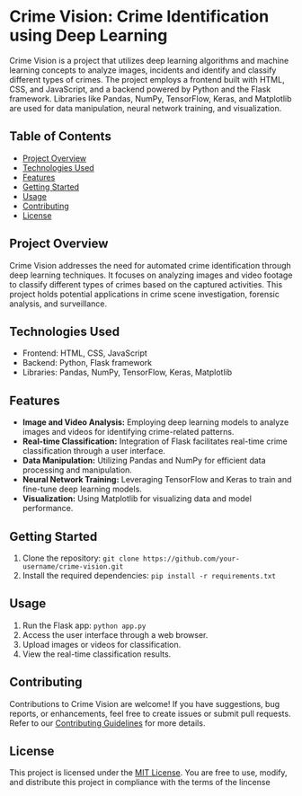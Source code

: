 # Crime Vision: Crime Identification using Deep Learning

Crime Vision is a project that utilizes deep learning algorithms and machine learning concepts to analyze images, incidents and identify and classify different types of crimes. The project employs a frontend built with HTML, CSS, and JavaScript, and a backend powered by Python and the Flask framework. Libraries like Pandas, NumPy, TensorFlow, Keras, and Matplotlib are used for data manipulation, neural network training, and visualization.

## Table of Contents

- [Project Overview](#project-overview)
- [Technologies Used](#technologies-used)
- [Features](#features)
- [Getting Started](#getting-started)
- [Usage](#usage)
- [Contributing](#contributing)
- [License](#license)

## Project Overview

Crime Vision addresses the need for automated crime identification through deep learning techniques. It focuses on analyzing images and video footage to classify different types of crimes based on the captured activities. This project holds potential applications in crime scene investigation, forensic analysis, and surveillance.

## Technologies Used

- Frontend: HTML, CSS, JavaScript
- Backend: Python, Flask framework
- Libraries: Pandas, NumPy, TensorFlow, Keras, Matplotlib

## Features

- **Image and Video Analysis:** Employing deep learning models to analyze images and videos for identifying crime-related patterns.
- **Real-time Classification:** Integration of Flask facilitates real-time crime classification through a user interface.
- **Data Manipulation:** Utilizing Pandas and NumPy for efficient data processing and manipulation.
- **Neural Network Training:** Leveraging TensorFlow and Keras to train and fine-tune deep learning models.
- **Visualization:** Using Matplotlib for visualizing data and model performance.

## Getting Started

1. Clone the repository: `git clone https://github.com/your-username/crime-vision.git`
2. Install the required dependencies: `pip install -r requirements.txt`

## Usage

1. Run the Flask app: `python app.py`
2. Access the user interface through a web browser.
3. Upload images or videos for classification.
4. View the real-time classification results.

## Contributing

Contributions to Crime Vision are welcome! If you have suggestions, bug reports, or enhancements, feel free to create issues or submit pull requests. Refer to our [Contributing Guidelines](CONTRIBUTING.md) for more details.

## License

This project is licensed under the [MIT License](LICENSE). You are free to use, modify, and distribute this project in compliance with the terms of the lincense
